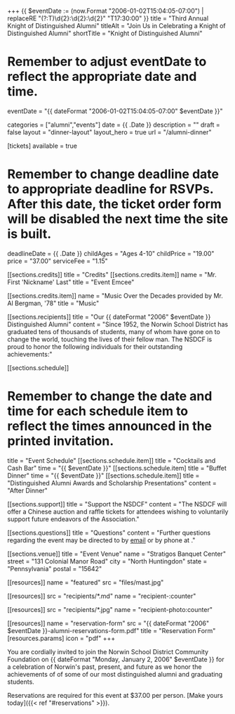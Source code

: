 +++
{{ $eventDate := (now.Format "2006-01-02T15:04:05-07:00") | replaceRE "(?:T)\\d{2}:\\d{2}:\\d{2}" "T17:30:00" }}
title       = "Third Annual Knight of Distinguished Alumni"
titleAlt    = "Join Us in Celebrating a Knight of Distinguished Alumni"
shortTitle  = "Knight of Distinguished Alumni"
# Remember to adjust eventDate to reflect the appropriate date and time.
eventDate   = "{{ dateFormat "2006-01-02T15:04:05-07:00" $eventDate }}"

categories  = ["alumni","events"]
date        = {{ .Date }}
description = ""
draft       = false
layout      = "dinner-layout"
layout_hero = true
url         = "/alumni-dinner"

[tickets]
  available    = true
  # Remember to change deadline date to appropriate deadline for RSVPs. After this date, the ticket order form will be disabled the next time the site is built.
  deadlineDate = {{ .Date }}
  childAges    = "Ages 4-10"
  childPrice   = "19.00"
  price        = "37.00"
  serviceFee   = "1.15"

[[sections.credits]]
  title   = "Credits"
  [[sections.credits.item]]
  name  = "Mr. First 'Nickname' Last"
  title = "Event Emcee"

  [[sections.credits.item]]
  name  = "Music Over the Decades provided by Mr. Al Bergman, '78"
  title = "Music"

[[sections.recipients]]
  title   = "Our {{ dateFormat "2006" $eventDate }} Distinguished Alumni"
  content = "Since 1952, the Norwin School District has graduated tens of thousands of students, many of whom have gone on to change the world, touching the lives of their fellow man. The NSDCF is proud to honor the following individuals for their outstanding achievements:"

[[sections.schedule]]
  # Remember to change the date and time for each schedule item to reflect the times announced in the printed invitation.
  title   = "Event Schedule"
  [[sections.schedule.item]]
    title = "Cocktails and Cash Bar"
    time  = "{{ $eventDate }}"
  [[sections.schedule.item]
    title = "Buffet Dinner"
    time  = "{{ $eventDate }}"
  [[sections.schedule.item]]
    title   = "Distinguished Alumni Awards and Scholarship Presentations"
    content = "After Dinner"

[[sections.support]]
  title   = "Support the NSDCF"
  content = "The NSDCF will offer a Chinese auction and raffle tickets for attendees wishing to voluntarily support future endeavors of the Association."

[[sections.questions]]
  title   = "Questions"
  content = "Further questions regarding the event may be directed to <FIRST> <LAST> by [email](mailto:alumni@nsdcf.org) or by phone at <PHONE>."

[[sections.venue]]
  title   = "Event Venue"
  name    = "Stratigos Banquet Center"
  street  = "131 Colonial Manor Road"
  city    = "North Huntingdon"
  state   = "Pennsylvania"
  postal  = "15642"

[[resources]]
  name = "featured"
  src  = "files/mast.jpg"

[[resources]]
  src  = "recipients/*.md"
  name = "recipient-:counter"

[[resources]]
  src  = "recipients/*.jpg"
  name = "recipient-photo:counter"

[[resources]]
  name  = "reservation-form"
  src   = "{{ dateFormat "2006" $eventDate }}-alumni-reservations-form.pdf"
  title = "Reservation Form"
  [resources.params]
    icon = "pdf"
+++

You are cordially invited to join the Norwin School District Community Foundation on {{ dateFormat "Monday, January 2, 2006" $eventDate }} for a celebration of Norwin's past, present, and future as we honor the achievements of of some of our most distinguished alumni and graduating students.

Reservations are required for this event at $37.00 per person. [Make yours today]({{< ref "#reservations" >}}).

